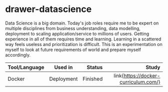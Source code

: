 # drawer-datascience
Data Science is a big domain. Today's job roles require me to be expert on multiple disciplines from business understanding, data modelling, deployment to scaling application/service to millions of users. Getting experience in all of them requires time and learning. Learning in a scattered way feels useless and prioritization is difficult. This is an experimentation on myself to look at future requirements of world and prepare myself accordingly.


| Tool/Language        | Used in           | Status  | Study                                |
| -------------------- |:-----------------:| -------:| ------------------------------------:|
| Docker               | Deployment        | Finished| link{https://docker-curriculum.com/} |
